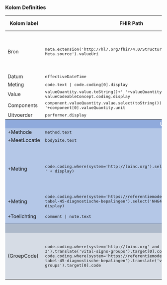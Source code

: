 ### Kolom Definities
<table class="grid">
<thead>
<th>Kolom label</th>
<th width="25%">FHIR Path</th>
<th>FHIR Type</th>
<th>Zib element</th>
<th>Toelichting of regels</th>
</thead>
<tbody>
<tr>
<td>Bron</td>
<td><samp>meta.extension('http://hl7.org/fhir/4.0/StructureDefinition/extension-Meta.source').valueUri</samp></td>
<td><code>string</code></td>
<td>nvt</td>
<td>Lookup adhv uri (AGB-Z of OID) <code>&lt;adressering-base&gt;/Organization?identifier=&lt;meta.tag.code&gt;</code> en gebruik dan <code>Organization.name</code></td>
</tr>
<tr>
<td>Datum</td>
<td><samp>effectiveDateTime</samp></td>
<td><code>dateTime</code></td>
<td>*DatumTijd</td>
<td></td>
</tr>
<tr>
<td>Meting</td>
<td><samp>code.text | code.coding[0].display</samp></td>
<td><code>string</code></td>
<td>MetingNaam</td>
<td></td>
</tr>
<tr>
<td>Value</td>
<td><samp>valueQuantity.value.toString()+' '+valueQuantity.unit | valueString | valueCodeableConcept.coding.display</samp></td>
<td><code>string</code></td>
<td>Uitslag/Waarde</td>
<td></td>
</tr>
<tr>
<td>Components</td>
<td><samp>component.valueQuantity.value.select(toString()).join('/')+' '+component[0].valueQuantity.unit</samp></td>
<td><code>string</code></td>
<td>*Waarde</td>
<td></td>
</tr>
<tr>
<td>Uitvoerder</td>
<td><samp>performer.display</samp></td>
<td><code>string</code></td>
<td>Auteur</td>
<td></td>
</tr>
<tr style="background-color:#8faadc; color:white"><th colspan="5">UITKLAPVELD</th></tr>
<tr style="background-color:#b4c7e7">
<td>+Methode</td>
<td><samp>method.text</samp></td>
<td><code>string</code></td>
<td>*Type</td>
<td></td>
</tr>
<tr style="background-color:#b4c7e7">
<td>+MeetLocatie</td>
<td><samp>bodySite.text</samp></td>
<td><code>string</code></td>
<td>MeetLocatie</td>
<td></td>
</tr>
<tr style="background-color:#b4c7e7">
<td>+Meting</td>
<td><samp>code.coding.where(system='http://loinc.org').select('LOINC#' + code + ' ' + display)</samp></td>
<td><code>string</code></td>
<td>MetingNaam</td>
<td>Meerdere codes mogelijk.<br/>Ignore NullFlavor.<br/>Lookup system label middels <code>&lt;terminologie-base&gt;/CodeSystem?url=&lt;system&gt;</code> en gebruik dan <code>CodeSystem.title</code></td>
</tr>
<tr style="background-color:#b4c7e7">
<td>+Meting</td>
<td><samp>code.coding.where(system='https://referentiemodel.nhg.org/tabellen/nhg-tabel-45-diagnostische-bepalingen').select('NHG45#' + code + ' ' + display)</samp></td>
<td><code>string</code></td>
<td>MetingNaam</td>
<td></td>
</tr>
<tr style="background-color:#b4c7e7">
<td>+Toelichting</td>
<td><samp>comment | note.text</samp></td>
<td><code>string</code></td>
<td>Toelichting</td>
<td><b>LET OP:</b> <code>note.text</code> is een FHIR R4 veld</td>
</tr>
<tr style="background-color:#adb9ca; color:white"><th colspan="5">MARKERING</th></tr>
<tr style="background-color:#d6dce5">
<td>(GroepCode)</td>
<td><samp>code.coding.where(system='http://loinc.org' and code!='8716-3').translate('vital-signs-groups').target[0].code | code.coding.where(system='https://referentiemodel.nhg.org/tabellen/nhg-tabel-45-diagnostische-bepalingen').translate('vital-signs-groups').target[0].code</samp></td>
<td><code>code</code></td>
<td>nvt</td>
<td>Lookup LOINC 'groep' code middels <code>&lt;terminologie-base&gt;/ConceptMap/vital-signs-groups$translate?code=&lt;code&gt;</code><br/>Gebruik deze om de regels te groeperen.</td>
</tr>
</tbody>
</table>
